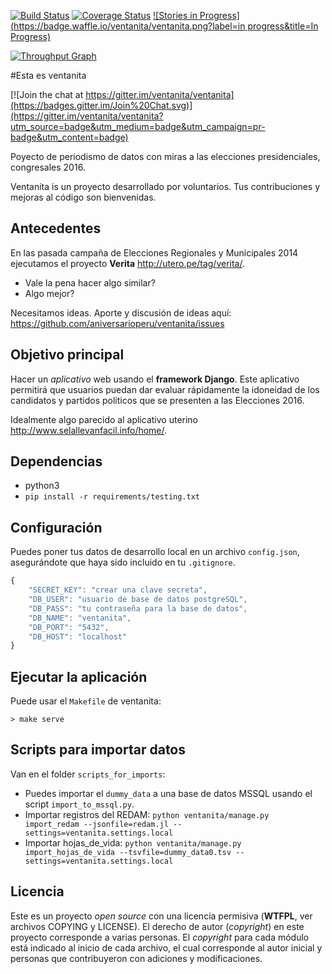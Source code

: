 [![Build Status](https://travis-ci.org/ventanita/ventanita.svg?branch=master)](https://travis-ci.org/ventanita/ventanita)
[![Coverage Status](https://coveralls.io/repos/ventanita/ventanita/badge.svg)](https://coveralls.io/r/ventanita/ventanita)
[![Stories in Progress](https://badge.waffle.io/ventanita/ventanita.png?label=in progress&title=In Progress)](https://waffle.io/ventanita/ventanita)

[![Throughput Graph](https://graphs.waffle.io/ventanita/ventanita/throughput.svg)](https://waffle.io/ventanita/ventanita/metrics)

#Esta es ventanita

[![Join the chat at https://gitter.im/ventanita/ventanita](https://badges.gitter.im/Join%20Chat.svg)](https://gitter.im/ventanita/ventanita?utm_source=badge&utm_medium=badge&utm_campaign=pr-badge&utm_content=badge)

Poyecto de periodismo de datos con miras a las elecciones presidenciales,
congresales 2016.

Ventanita is un proyecto desarrollado por voluntarios. Tus contribuciones y mejoras
al código son bienvenidas.

## Antecedentes
En las pasada campaña de Elecciones Regionales y Municipales 2014 ejecutamos el
proyecto **Verita** <http://utero.pe/tag/verita/>.

* Vale la pena hacer algo similar?
* Algo mejor?

Necesitamos ideas. Aporte y discusión de ideas aquí:
<https://github.com/aniversarioperu/ventanita/issues>

## Objetivo principal
Hacer un *aplicativo* web usando el **framework Django**. Este aplicativo permitirá 
que usuarios puedan dar evaluar rápidamente la idoneidad de los candidatos y
partidos políticos que se presenten a las Elecciones 2016.

Idealmente algo parecido al aplicativo uterino <http://www.selallevanfacil.info/home/>.

## Dependencias
* python3
* ``pip install -r requirements/testing.txt``

## Configuración
Puedes poner tus datos de desarrollo local en un archivo ``config.json``,
asegurándote que haya sido incluido en tu ``.gitignore``.

```javascript
{
    "SECRET_KEY": "crear una clave secreta",
    "DB_USER": "usuario de base de datos postgreSQL",
    "DB_PASS": "tu contraseña para la base de datos",
    "DB_NAME": "ventanita",
    "DB_PORT": "5432",
    "DB_HOST": "localhost"
}
```

## Ejecutar la aplicación
Puede usar el ``Makefile`` de ventanita:

```shell
> make serve
```

## Scripts para importar datos
Van en el folder ``scripts_for_imports``:

* Puedes importar el ``dummy_data`` a una base de datos MSSQL usando el script
  ``import_to_mssql.py``.
* Importar registros del REDAM: 
  ``python ventanita/manage.py import_redam --jsonfile=redam.jl --settings=ventanita.settings.local``
* Importar hojas_de_vida: 
  ``python ventanita/manage.py import_hojas_de_vida --tsvfile=dummy_data0.tsv --settings=ventanita.settings.local``
  

## Licencia
Este es un proyecto *open source* con una licencia permisiva (**WTFPL**, ver archivos
COPYING y LICENSE).
El derecho de autor (*copyright*) en este proyecto corresponde a varias personas.
El *copyright* para cada módulo está indicado al inicio de cada archivo, el cual
corresponde al autor inicial y personas que contribuyeron con adiciones y modificaciones.

